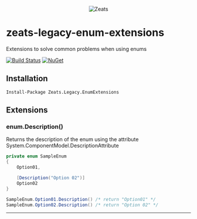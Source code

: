 <div align="center">

![Zeats](https://zeatsbalancaautomatica.blob.core.windows.net/icons/nuget.png)

</div>

# zeats-legacy-enum-extensions

Extensions to solve common problems when using enums

[![Build Status](https://dev.azure.com/zeats/Legacy/_apis/build/status/zeats-legacy-enum-extensions?branchName=master)](https://dev.azure.com/zeats/Legacy/_build/latest?definitionId=17&branchName=master)
[![NuGet](https://img.shields.io/nuget/v/Zeats.Legacy.EnumExtensions.svg)](https://www.nuget.org/packages/Zeats.Legacy.EnumExtensions)

## Installation

```PM>
Install-Package Zeats.Legacy.EnumExtensions
```

## Extensions

### enum.Description()
Returns the description of the enum using the attribute System.ComponentModel.DescriptionAttribute
```c#
private enum SampleEnum
{
    Option01,

    [Description("Option 02")]
    Option02
}

SampleEnum.Option01.Description() /* return "Option01" */
SampleEnum.Option02.Description() /* return "Option 02" */
```
---
